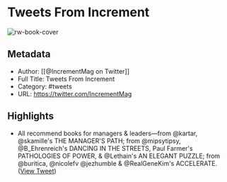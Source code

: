 # Tweets From Increment

![rw-book-cover](https://pbs.twimg.com/profile_images/879384470108815360/3-ESXgnG.jpg)

## Metadata
- Author: [[@IncrementMag on Twitter]]
- Full Title: Tweets From Increment
- Category: #tweets
- URL: https://twitter.com/IncrementMag

## Highlights
- All recommend books for managers & leaders—from @kartar, @skamille's THE MANAGER'S PATH; from @mipsytipsy, @B_Ehrenreich's DANCING IN THE STREETS, Paul Farmer's PATHOLOGIES OF POWER, & @Lethain's AN ELEGANT PUZZLE; from @buritica, @nicolefv @jezhumble & @RealGeneKim's ACCELERATE. ([View Tweet](https://twitter.com/IncrementMag/status/1258079973405003778))
